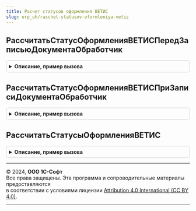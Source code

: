 ```yaml
---
title: Расчет статусов оформления ВЕТИС
slug: erp_uh/raschet-statusov-oformleniya-vetis
---
```



## РассчитатьСтатусОформленияВЕТИСПередЗаписьюДокументаОбработчик
<details style="margin: 1em 0; padding: 0.5em; border: 1px solid #ccc; border-radius: 6px;">

<summary style="font-weight: bold; cursor: pointer;">Описание, пример вызова</summary>

```bsl

//Обработчик подписки на событие "Перед записью" документов ВЕТИС, поддерживающих статусы оформления.
//
//Параметры:
//   Источник        - ОпределяемыйТип.ДокументыВЕТИСПоддерживающиеСтатусыОформленияОбъект - записываемый объект
//   Отказ           - Булево - параметр, определяющий будет ли записываться объект
//   РежимЗаписи     - РежимЗаписиДокумента - режим записи документа
//   РежимПроведения - РежимПроведенияДокумента - режим проведения документа
//
Процедура РассчитатьСтатусОформленияВЕТИСПередЗаписьюДокументаОбработчик(Источник, Отказ, РежимЗаписи, РежимПроведения) Экспорт
```

Пример вызова
```bsl
РасчетСтатусовОформленияВЕТИС.РассчитатьСтатусОформленияВЕТИСПередЗаписьюДокументаОбработчик(Источник, Отказ, РежимЗаписи, РежимПроведения) 
```
</details>

## РассчитатьСтатусОформленияВЕТИСПриЗаписиДокументаОбработчик
<details style="margin: 1em 0; padding: 0.5em; border: 1px solid #ccc; border-radius: 6px;">

<summary style="font-weight: bold; cursor: pointer;">Описание, пример вызова</summary>

```bsl

//Обработчик подписки на событие "При записи" документов ВЕТИС, поддерживающих статусы оформления, и их документов-оснований.
//
//Параметры:
//   Источник - ОпределяемыйТип.ОснованиеСтатусыОформленияДокументовВЕТИСОбъект - записываемый объект
//   Отказ    - Булево - параметр, определяющий будет ли записываться объект
//
Процедура РассчитатьСтатусОформленияВЕТИСПриЗаписиДокументаОбработчик(Источник, Отказ) Экспорт
```

Пример вызова
```bsl
РасчетСтатусовОформленияВЕТИС.РассчитатьСтатусОформленияВЕТИСПриЗаписиДокументаОбработчик(Источник, Отказ) 
```
</details>

## РассчитатьСтатусыОформленияВЕТИС
<details style="margin: 1em 0; padding: 0.5em; border: 1px solid #ccc; border-radius: 6px;">

<summary style="font-weight: bold; cursor: pointer;">Описание, пример вызова</summary>

```bsl

//Рассчитывает статусы оформления документов и записывает их в регистр сведений СтатусыОформленияДокументовВЕТИС.
//  ВАЖНО: все элементы массива Источники должны иметь одинаковый тип.
//
//Параметры:
//   Источники - ОпределяемыйТип.ДокументыВЕТИСПоддерживающиеСтатусыОформления,
//               ОпределяемыйТип.ОснованиеСтатусыОформленияДокументовВЕТИС,
//               Массив из ОпределяемыйТип.ДокументыВЕТИСПоддерживающиеСтатусыОформления,
//               Массив Из ОпределяемыйТип.ОснованиеСтатусыОформленияДокументовВЕТИС - источники событий.
//
Процедура РассчитатьСтатусыОформленияВЕТИС(Знач Источники) Экспорт
```

Пример вызова
```bsl
РасчетСтатусовОформленияВЕТИС.РассчитатьСтатусыОформленияВЕТИС(Источники) 
```
</details>

---

© 2024, **ООО 1С-Софт**  
Все права защищены. Эта программа и сопроводительные материалы предоставляются  
в соответствии с условиями лицензии [Attribution 4.0 International (CC BY 4.0)](https://creativecommons.org/licenses/by/4.0/legalcode).

---
